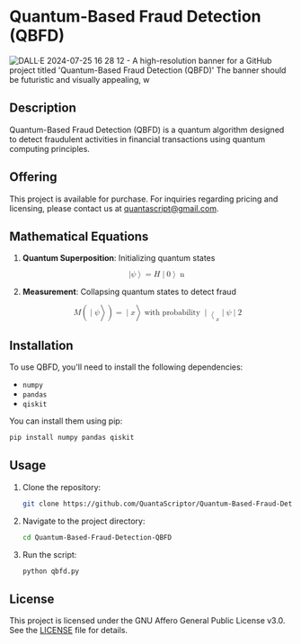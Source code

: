 # Quantum-Based Fraud Detection (QBFD)
![DALL·E 2024-07-25 16 28 12 - A high-resolution banner for a GitHub project titled 'Quantum-Based Fraud Detection (QBFD)'  The banner should be futuristic and visually appealing, w](https://github.com/user-attachments/assets/dba65692-e726-4d77-a9bb-679dc2e48d1b)

## Description
Quantum-Based Fraud Detection (QBFD) is a quantum algorithm designed to detect fraudulent activities in financial transactions using quantum computing principles.

## Offering
This project is available for purchase. For inquiries regarding pricing and licensing, please contact us at [quantascript@gmail.com](mailto:quantascript@gmail.com).

## Mathematical Equations

1. **Quantum Superposition**: Initializing quantum states

   <p align="center">
   <math xmlns="http://www.w3.org/1998/Math/MathML">
     <mrow>
       <mo>|</mo>
       <mi>ψ</mi>
       <mo>⟩</mo>
       <mo>=</mo>
       <mi>H</mi>
       <mo>|</mo>
       <mn>0</mn>
       <mo>⟩</mo>
       <msup>
         <mo>n</mo>
       </msup>
     </mrow>
   </math>
   </p>

2. **Measurement**: Collapsing quantum states to detect fraud

   <p align="center">
   <math xmlns="http://www.w3.org/1998/Math/MathML">
     <mrow>
       <mi>M</mi>
       <mo>(</mo>
       <mo>|</mo>
       <mi>ψ</mi>
       <mo>⟩</mo>
       <mo>)</mo>
       <mo>=</mo>
       <mo>|</mo>
       <mi>x</mi>
       <mo>⟩</mo>
       <mo>with probability</mo>
       <mo>|</mo>
       <mrow>
         <msub>
           <mo>⟨</mo>
           <mi>x</mi>
         </msub>
         <mo>|</mo>
         <mi>ψ</mi>
       </mrow>
       <mo>|</mo>
       <msup>
         <mn>2</mn>
       </msup>
     </mrow>
   </math>
   </p>

## Installation
To use QBFD, you'll need to install the following dependencies:
- `numpy`
- `pandas`
- `qiskit`

You can install them using pip:
```bash
pip install numpy pandas qiskit
```

## Usage
1. Clone the repository:
   ```bash
   git clone https://github.com/QuantaScriptor/Quantum-Based-Fraud-Detection-QBFD.git
   ```
2. Navigate to the project directory:
   ```bash
   cd Quantum-Based-Fraud-Detection-QBFD
   ```
3. Run the script:
   ```bash
   python qbfd.py
   ```

## License
This project is licensed under the GNU Affero General Public License v3.0. See the [LICENSE](LICENSE) file for details.
